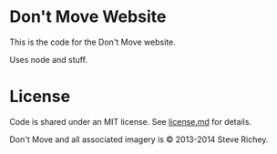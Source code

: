 # Don't Move Website

This is the code for the Don't Move website.

Uses node and stuff.

# License

Code is shared under an MIT license. See [license.md](https://github.com/steverichey/dont-move-site/blob/master/license.md) for details.

Don't Move and all associated imagery is &copy; 2013-2014 Steve Richey.